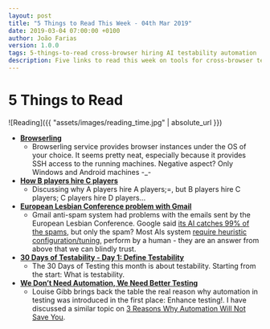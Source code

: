 ```yaml
---
layout: post
title: "5 Things to Read This Week - 04th Mar 2019"
date: 2019-03-04 07:00:00 +0100
author: João Farias
version: 1.0.0
tags: 5-things-to-read cross-browser hiring AI testability automation
description: Five links to read this week on tools for cross-browser testing, hiring of top-level people, problems with AI, testability and the real reason for automation
---
```


# 5 Things to Read

![Reading]({{ "assets/images/reading_time.jpg" | absolute_url }})

- **[Browserling](https://www.browserling.com/)**
  - Browserling service provides browser instances under the OS of your choice. It seems pretty neat, especially because it provides SSH access to the running machines. Negative aspect? Only Windows and Android machines -_-  
- **[How B players hire C players](http://john.freml.in/how-b-players-hire-c-players)**
  - Discussing why A players hire A players;=, but B players hire C players; C players hire D players...
- **[European Lesbian Conference problem with Gmail](https://twitter.com/EuroLesbianCon/status/1098572840616554496?s=19)**
  - Gmail anti-spam system had problems with the emails sent by the European Lesbian Conference. Google said [its AI catches 99% of the spams](https://www.wired.com/2015/07/google-says-ai-catches-99-9-percent-gmail-spam/), but only the spam? Most AIs system [require heuristic configuration/tuning](https://www.quora.com/Why-does-my-artificial-neural-network-predict-too-many-false-positives-FP), perform by a human - they are an answer from above that we can blindly trust.
- **[30 Days of Testability - Day 1: Define Testability](https://club.ministryoftesting.com/t/30-days-of-testability-day-1-define-testability/23117)**
  - The 30 Days of Testing this month is about testability. Starting from the start: What is testability.
- **[We Don’t Need Automation, We Need Better Testing](https://louisegibbstest.wordpress.com/2019/02/20/we-dont-need-automation-we-need-better-testing/)**
  - Louise Gibb brings back the table the real reason why automation in testing was introduced in the first place: Enhance testing!. I have discussed a similar topic on [3 Reasons Why Automation Will Not Save You](http://thatsabug.com/automation/testing/2018/11/08/why_automation_will_not_save_you.html).